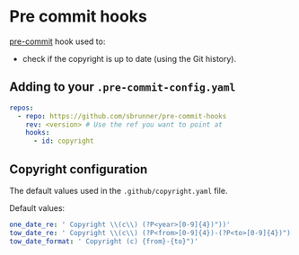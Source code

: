 # Pre commit hooks

[pre-commit](https://pre-commit.com/) hook used to:

- check if the copyright is up to date (using the Git history).

## Adding to your `.pre-commit-config.yaml`

```yaml
repos:
  - repo: https://github.com/sbrunner/pre-commit-hooks
    rev: <version> # Use the ref you want to point at
    hooks:
      - id: copyright
```

## Copyright configuration

The default values used in the `.github/copyright.yaml` file.

Default values:

```yaml
one_date_re: ' Copyright \\(c\\) (?P<year>[0-9]{4})"))'
tow_date_re: ' Copyright \\(c\\) (?P<from>[0-9]{4})-(?P<to>[0-9]{4})")'
tow_date_format: ' Copyright (c) {from}-{to}")'
```
